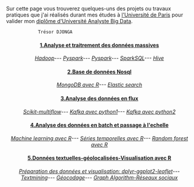  Sur cette page vous trouverez quelques-uns des projets ou travaux pratiques que j'ai réalisés durant mes études à [l'Université de Paris](https://u-paris.fr/) pour valider mon [diplôme d'Université Analyste Big Data](https://www.iut.parisdescartes.fr/metiers-de-la-data/diplome-duniversite-analyste-big-data/).

                Trésor DJONGA
 
#### <center> <u>1.Analyse et traitrement des données massives</u>
 <i> <center>[Hadoop](hadoop.pdf)---
[Pyspark](TP1.py)---
[Pyspark](TP2.py)---
[SparkSQL](TP3.py)---
[Hive](TDhive.hql)</i>

#### <center> <u>2.Base de données Nosql</u>
<i> <center>[MongoDB avec R](Rendu_Djonga.html)---
[Elastic search](Rendu_Djonga.html)</i>

#### <center> <u>3.Analyse des données en flux</u>
<i> <center>[Scikit-multiflow](Stream_DataMining.html)---
[Kafka avec python1](producer_empty.py)---
[Kafka avec python2](consumer_get-stations.py)</i>

#### <center> <u>4.Analyse des données en batch et passage à l'echelle</u>
<i> <center>[Machine learning avec R](TP_Fond_datamining.html)---
[Séries temporelles avec R](Time_series.html)---
[Random forest avec R](Random_forest.html)</i>

#### <center> <u>5.Données textuelles-géolocalisées-Visualisation avec R</u>
<i> <center>[Préparation des données et visualisation: dplyr-ggplot2-leaflet](Rendu_Djonga_M4J12.html)---
[Textmining](tdTextminingDjonga.html)---
[Géocodage](code_tresor.R)---
[Graph Algorithm-Réseaux sociaux]()</i>
